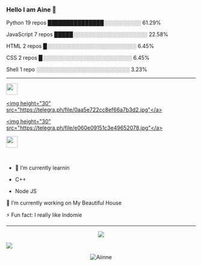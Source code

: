 ### Hello I am Aine 👋 
Python                   19 repos            ███████████████░░░░░░░░░░   61.29% 

JavaScript               7 repos             █████░░░░░░░░░░░░░░░░░░░░   22.58% 

HTML                     2 repos             █░░░░░░░░░░░░░░░░░░░░░░░░   6.45% 

CSS                      2 repos             █░░░░░░░░░░░░░░░░░░░░░░░░   6.45% 

Shell                    1 repo              ░░░░░░░░░░░░░░░░░░░░░░░░░   3.23%



------

<p align='center'>

  <a href="https://wa.me/+393271166550?text=hi"><img height="30" src="https://telegra.ph/file/74e742d63924a4b4cd625.jpg"></a>

  <a href="https://facebook.com/mayo"><img height="30" src="https://telegra.ph/file/0aa5e722cc8ef66a7b3d2.jpg"</a>

  <a href="https://mez.ink/anemio"><img height="30" src="https://telegra.ph/file/e060e09151c3e49652078.jpg"</a>

  <a href="https://instagram.com/a_e_b_2003"><img height="30" src="https://raw.githubusercontent.com/TobyG74/TobyG74/main/instagram.jpg"></a>

</p>

</br>

  

<p align='center'>

- 🌱 I’m currently learnin

</p>

<p align='center'>

   - C++

</p>

<p align='center'>

  - Node JS

</p>

<p align='center'>

🔭 I’m currently working on My Beautiful House

</p>

<p align='center'>

   ⚡ Fun fact: I really like Indomie

 </p>

   

 ------

<p align="center"><a href="https://github.com/Aiinne"><img src="https://github-readme-stats.vercel.app/api?username=Aiinne&show_icons=true&theme=tokyonight"></a></p>

<p align="center">

  <a href="https://github.com/aiinne"><img src="https://github-readme-stats.vercel.app/api/top-langs?username=Aiinne&bg_color=30,e96443,904e95&title_color=fff&text_color=fff&hide_border=true&show_icons=true&layout=compact" /></a>

</p>

<p align="center"> <img src="https://github-readme-streak-stats.herokuapp.com/?user=Aiinne&" alt="Aiinne" /></p>

